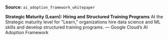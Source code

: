 **Source:** `ai_adoption_framework_whitepaper`

**Strategic Maturity (Learn): Hiring and Structured Training Programs**
At the Strategic maturity level for "Learn," organizations hire data science and ML skills and develop structured training programs. — Google Cloud’s AI Adoption Framework
